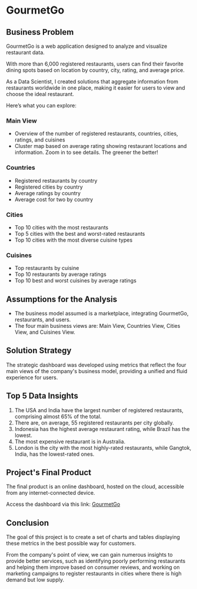 # GourmetGo

## Business Problem

GourmetGo is a web application designed to analyze and visualize restaurant data.

With more than 6,000 registered restaurants, users can find their favorite dining spots based on location by country, city, rating, and average price.

As a Data Scientist, I created solutions that aggregate information from restaurants worldwide in one place, making it easier for users to view and choose the ideal restaurant.

Here’s what you can explore:

### Main View
- Overview of the number of registered restaurants, countries, cities, ratings, and cuisines
- Cluster map based on average rating showing restaurant locations and information. Zoom in to see details. The greener the better!

### Countries
- Registered restaurants by country
- Registered cities by country
- Average ratings by country
- Average cost for two by country

### Cities
- Top 10 cities with the most restaurants
- Top 5 cities with the best and worst-rated restaurants
- Top 10 cities with the most diverse cuisine types

### Cuisines
- Top restaurants by cuisine
- Top 10 restaurants by average ratings
- Top 10 best and worst cuisines by average ratings

## Assumptions for the Analysis

- The business model assumed is a marketplace, integrating GourmetGo, restaurants, and users.
- The four main business views are: Main View, Countries View, Cities View, and Cuisines View.

## Solution Strategy

The strategic dashboard was developed using metrics that reflect the four main views of the company's business model, providing a unified and fluid experience for users.

## Top 5 Data Insights

1. The USA and India have the largest number of registered restaurants, comprising almost 65% of the total.
2. There are, on average, 55 registered restaurants per city globally.
3. Indonesia has the highest average restaurant rating, while Brazil has the lowest.
4. The most expensive restaurant is in Australia.
5. London is the city with the most highly-rated restaurants, while Gangtok, India, has the lowest-rated ones.

## Project's Final Product

The final product is an online dashboard, hosted on the cloud, accessible from any internet-connected device.

Access the dashboard via this link: [GourmetGo](https://gourmet-go.streamlit.app/)

## Conclusion

The goal of this project is to create a set of charts and tables displaying these metrics in the best possible way for customers.

From the company's point of view, we can gain numerous insights to provide better services, such as identifying poorly performing restaurants and helping them improve based on consumer reviews, and working on marketing campaigns to register restaurants in cities where there is high demand but low supply.
